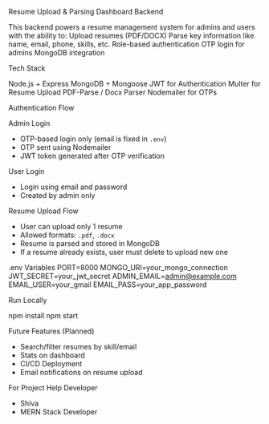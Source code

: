 Resume Upload & Parsing Dashboard Backend

This backend powers a resume management system for admins and users with the ability to:
Upload resumes (PDF/DOCX)
Parse key information like name, email, phone, skills, etc.
Role-based authentication
OTP login for admins
MongoDB integration

Tech Stack

Node.js + Express
MongoDB + Mongoose
JWT for Authentication
Multer for Resume Upload
PDF-Parse / Docx Parser
Nodemailer for OTPs



Authentication Flow

Admin Login
- OTP-based login only (email is fixed in `.env`)
- OTP sent using Nodemailer
- JWT token generated after OTP verification

User Login
- Login using email and password
- Created by admin only


Resume Upload Flow
- User can upload only 1 resume
- Allowed formats: `.pdf`, `.docx`
- Resume is parsed and stored in MongoDB
- If a resume already exists, user must delete to upload new one


.env Variables
PORT=8000
MONGO_URI=your_mongo_connection
JWT_SECRET=your_jwt_secret
ADMIN_EMAIL=admin@example.com
EMAIL_USER=your_gmail
EMAIL_PASS=your_app_password


Run Locally

npm install
npm start


Future Features (Planned)

- Search/filter resumes by skill/email
- Stats on dashboard
- CI/CD Deployment
- Email notifications on resume upload


For Project Help
Developer
- Shiva
- MERN Stack Developer

